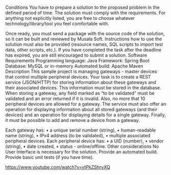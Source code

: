 Conditions
You have to prepare a solution to the proposed problem in the defined period of time. The solution must comply with the requirements. For anything not explicitly listed, you are free to choose whatever technology/library/tool you feel comfortable with. 

Once ready, you must send a package with the source code of the solution, so it can be built and reviewed by Musala Soft. Instructions how to use the solution must also be provided (resource names, SQL scripts to import test data, other scripts, etc.).
If you have completed the task after the deadline has expired, you are still encouraged to submit a solution.
Software Requirements
Programming language: Java 
Framework: Spring Boot
Database: MySQL or in-memory
Automated build: Apache Maven
Description
This sample project is managing gateways - master devices that control multiple peripheral devices. 
Your task is to create a REST service (JSON/HTTP) for storing information about these gateways and their associated devices. This information must be stored in the database. 
When storing a gateway, any field marked as “to be validated” must be validated and an error returned if it is invalid. Also, no more that 10 peripheral devices are allowed for a gateway.
The service must also offer an operation for displaying information about all stored gateways (and their devices) and an operation for displaying details for a single gateway. Finally, it must be possible to add and remove a device from a gateway.

Each gateway has:
•	a unique serial number (string), 
•	human-readable name (string),
•	IPv4 address (to be validated),
•	multiple associated peripheral devices. 
Each peripheral device has:
•	a UID (number),
•	vendor (string),
•	date created,
•	status - online/offline.
Other considerations
No User Interface is necessary for the solution.
Provide an automated build.
Provide basic unit tests (if you have time).

https://www.youtube.com/watch?v=vtPkZShrvXQ

